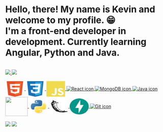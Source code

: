# Hello, there! My name is Kevin and welcome to my profile. 😁 <br> I'm a front-end developer in development. Currently learning Angular, Python and Java.
<br>
<link rel="stylesheet" href="https://cdn.jsdelivr.net/gh/devicons/devicon@v2.15.1/devicon.min.css">
<div>
  <a href="https://github.com/keuwey">
  <img height="165em" src="https://github-readme-stats.vercel.app/api?username=keuwey&show_icons=true&theme=dracula&include_all_commits=true&count_private=true" />
  <img height="165em" src="https://github-readme-stats.vercel.app/api/top-langs/?username=keuwey&layout=compact&langs_count=7&theme=dracula" />
</div>
          
  
<div style="display: inline_block"><br>
  <img align="center" alt="HTML icon" height="50" width="60" src="https://raw.githubusercontent.com/devicons/devicon/master/icons/html5/html5-original.svg" />
  <img align="center" alt="CSS icon" height="50" width="60" src="https://raw.githubusercontent.com/devicons/devicon/master/icons/css3/css3-original.svg" />
  <img align="center" alt="JS icon" height="50" width="60" src="https://raw.githubusercontent.com/devicons/devicon/master/icons/javascript/javascript-plain.svg" />
  <!-- <img align="center" alt"typescript icon" height="50" width="60" src="https://cdn.jsdelivr.net/gh/devicons/devicon/icons/typescript/typescript-original.svg" /> -->
  <img align="center" alt="React icon" height="50" width="60" src="https://cdn.jsdelivr.net/gh/devicons/devicon/icons/react/react-original.svg" />
  <!-- <img align="center" alt="Nodejs icon" height="50" width="60" src="https://cdn.jsdelivr.net/gh/devicons/devicon/icons/nodejs/nodejs-original.svg" /> -->
  <!-- <img align="center" alt="MySQL icon" height="50" width="60" src="https://cdn.jsdelivr.net/gh/devicons/devicon/icons/mysql/mysql-original.svg" /> -->
  <img align="center" alt="MongoDB icon" height="50" width="60" src="https://cdn.jsdelivr.net/gh/devicons/devicon/icons/mongodb/mongodb-plain-wordmark.svg" />
  <img align="center" alt="Java icon" height="50" width="60" src="https://cdn.jsdelivr.net/gh/devicons/devicon/icons/java/java-original-wordmark.svg" />
  <img align="center" alt"bootstrap icon" height="60" width="70" src="https://cdn.jsdelivr.net/gh/devicons/devicon/icons/bootstrap/bootstrap-original.svg" />
  <!-- <img align="center" alt"SASS icon" height="50" width="60" src="https://cdn.jsdelivr.net/gh/devicons/devicon/icons/sass/sass-original.svg" /> -->
  <img align="center" alt="Python icon" height="50" width="60" src="https://raw.githubusercontent.com/devicons/devicon/master/icons/python/python-original.svg" />
  <img align="center" alt="Flask icon" height="50" width="60" src="https://github.com/devicons/devicon/blob/v2.17.0/icons/flask/flask-original.svg" />
  <img align="center" alt="FastAPI icon" height="50" width="60" src="https://github.com/devicons/devicon/blob/v2.17.0/icons/fastapi/fastapi-plain.svg" />
  <img align="center" alt="Git icon" height="50" width="60" src="https://cdn.jsdelivr.net/gh/devicons/devicon/icons/git/git-original.svg" />
</div>
<br>
<div>
  <a href="mailto:coemgein600673@gmail.com" target="_blank"><img src="https://img.shields.io/badge/Gmail-D14836?style=for-the-badge&logo=gmail&logoColor=white" target="_blank" /></a>
  <a href="https://www.linkedin.com/in/keuwey/" target="_blank"><img src="https://img.shields.io/badge/-LinkedIn-%230077B5?style=for-the-badge&logo=linkedin&logoColor=white" target="_blank" /></a>
</div>
